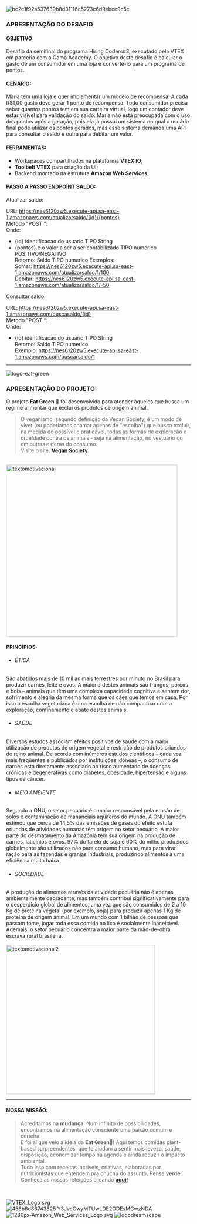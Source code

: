 ![bc2c1f92a537639b8d31116c5273c6d9ebcc9c5c](https://user-images.githubusercontent.com/109383851/179417523-257cb058-2d89-43e7-9607-c2c009cb1343.png)

### APRESENTAÇÃO DO DESAFIO ###

#### OBJETIVO ####
Desafio da semifinal do programa Hiring Coders#3, executado pela VTEX em parceria com a Gama Academy.
O objetivo deste desafio é calcular o gasto de um consumidor em uma loja e convertê-lo para um programa de pontos.

#### CENÁRIO: ####
Maria tem uma loja e quer implementar um modelo de recompensa.
A cada R$1,00 gasto deve gerar 1 ponto de recompensa. Todo consumidor precisa saber quantos pontos tem em sua carteira virtual, logo um contador deve estar visível para validação do saldo.
Maria não está preocupada com o uso dos pontos após a geração, pois ela já possui um sistema no qual o usuário final pode utilizar os pontos gerados, mas esse sistema demanda uma API para consultar o saldo e outra para debitar um valor.

#### FERRAMENTAS: ####
- Workspaces compartilhados na plataforma **VTEX IO**;
- **Toolbelt VTEX** para criação da UI;
- Backend montado na estrutura **Amazon Web Services**;

#### PASSO A PASSO ENDPOINT SALDO: ####

Atualizar saldo:

URL: https://nes6120zw5.execute-api.sa-east-1.amazonaws.com/atualizarsaldo/{id}/{pontos}
<br>Metodo "POST ":
<br>Onde:
- {id} identificacao do usuario TIPO String
- {pontos} é o valor a ser a ser contabilizado TIPO numerico POSITIVO/NEGATIVO
<br>Retorno: Saldo TIPO numerico
Exemplos:
<br>Somar:
https://nes6120zw5.execute-api.sa-east-1.amazonaws.com/atualizarsaldo/1/100
<br>Debitar:
https://nes6120zw5.execute-api.sa-east-1.amazonaws.com/atualizarsaldo/1/-50

Consultar saldo:

URL: https://nes6120zw5.execute-api.sa-east-1.amazonaws.com/buscasaldo/{id}
<br>Metodo "POST ":
<br>Onde:
- {id} identificacao do usuario TIPO String
<br>Retorno: Saldo TIPO numerico
<br>Exemplo:
https://nes6120zw5.execute-api.sa-east-1.amazonaws.com/buscarsaldo/1


___

![logo-eat-green](https://user-images.githubusercontent.com/109383851/179417609-43b7c796-3994-432e-92eb-42839a4f0fa0.png)

### APRESENTAÇÃO DO PROJETO: ###
O projeto **Eat Green** 🌱 foi desenvolvido para atender àqueles que busca um regime alimentar que exclui os produtos de origem animal. 
>O veganismo, segundo definição da Vegan Society, é um modo de viver (ou poderíamos chamar apenas de "escolha") que busca excluir, na medida do possível e praticável, todas as formas de exploração e crueldade contra os animais - seja na alimentação, no vestuário ou em outras esferas do consumo. <br>
Visite o site: **[Vegan Society](https://www.vegansociety.com/go-vegan/definition-veganism)**
<br>
<img width="467" alt="textomotivacional" src="https://user-images.githubusercontent.com/109383851/179419527-680b5969-1202-4f83-a228-0e81822f398f.png">

#### PRINCÍPIOS: ####
- ###### ÉTICA ######

São abatidos mais de 10 mil animais terrestres por minuto no Brasil para produzir carnes, leite e ovos. A maioria destes animais são frangos, porcos e bois – animais que têm uma complexa capacidade cognitiva e sentem dor, sofrimento e alegria da mesma forma que os cães que temos em casa. Por isso a escolha vegetariana é uma escolha de não compactuar com a exploração, confinamento e abate destes animais.

- ###### SAÚDE ######

Diversos estudos associam efeitos positivos de saúde com a maior utilização de produtos de origem vegetal e restrição de produtos oriundos do reino animal. De acordo com inúmeros estudos científicos – cada vez mais freqüentes e publicados por instituições idôneas –, o consumo de carnes está diretamente associado ao risco aumentado de doenças crônicas e degenerativas como diabetes, obesidade, hipertensão e alguns tipos de câncer.

- ###### MEIO AMBIENTE ######

Segundo a ONU, o setor pecuário é o maior responsável pela erosão de solos e contaminação de mananciais aqüíferos do mundo. A ONU também estimou que cerca de 14,5% das emissões de gases do efeito estufa oriundas de atividades humanas têm origem no setor pecuário. A maior parte do desmatamento da Amazônia tem sua origem na produção de carnes, laticínios e ovos. 97% do farelo de soja e 60% do milho produzidos globalmente são utilizados não para consumo humano, mas para virar ração para as fazendas e granjas industriais, produzindo alimentos a uma eficiência muito baixa.

- ###### SOCIEDADE ######

A produção de alimentos através da atividade pecuária não é apenas ambientalmente degradante, mas também contribui significativamente para o desperdício global de alimentos, uma vez que são consumidos de 2 a 10 Kg de proteína vegetal (por exemplo, soja) para produzir apenas 1 Kg de proteína de origem animal. Em um mundo com 1 bilhão de pessoas que passam fome, jogar toda essa comida no lixo é socialmente inaceitável. Ademais, o setor pecuário concentra a maior parte da mão-de-obra escrava rural brasileira.
<br>
<br>
<img width="406" alt="textomotivacional2" src="https://user-images.githubusercontent.com/109383851/179420651-ef4bba87-c872-4d86-9dfc-5c5936d58224.png">
___
#### NOSSA MISSÃO: ####
>Acreditamos na **mudança**!
Num infinito de possibilidades, encontramos na alimentação consciente uma paixão comum e certeira. <br>
E foi aí que veio a ideia da **Eat Green**🌱!
Aqui temos comidas plant-based surpreendentes, que te ajudam a sentir mais leveza, saúde, disposição, economizar tempo na agenda e ainda reduzir o impacto ambiental.<br>
Tudo isso com receitas incríveis, criativas, elaboradas por nutricionistas que entendem pra chuchu do assunto. Pense **verde**!
Conheca as nossas refeições clicando **[aqui!](https://dreamscapeloja1--dreamscape.myvtex.com/)**
<br>


![VTEX_Logo svg](https://user-images.githubusercontent.com/109383851/179416600-c9f74716-f9d2-44b7-9bef-4f9a02df5bc3.png)
![456b8d86743825 Y3JvcCwyMTUwLDE2ODEsMCwzNDA](https://user-images.githubusercontent.com/109383851/179416794-4181061a-f739-46d3-9b8a-f1abd37cf57f.jpg)
![1280px-Amazon_Web_Services_Logo svg](https://user-images.githubusercontent.com/109383851/179416870-e0155bf3-e2bb-4f1a-a4fa-51384804f2b2.png)
![logodreamscape](https://user-images.githubusercontent.com/109383851/179419264-14332046-e672-499d-bf80-6b6b63df6b0b.png)

